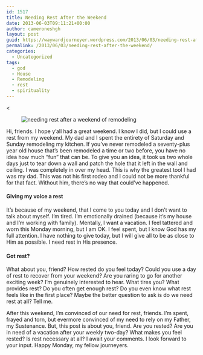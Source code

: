 ```yaml
---
id: 1517
title: Needing Rest After the Weekend
date: 2013-06-03T09:11:21+00:00
author: cameroneshgh
layout: post
guid: https://waywardjourneyer.wordpress.com/2013/06/03/needing-rest-after-the-weekend/
permalink: /2013/06/03/needing-rest-after-the-weekend/
categories:
  - Uncategorized
tags:
  - god
  - House
  - Remodeling
  - rest
  - spirituality
---
```

<<figure>

<img alt="needing rest after a weekend of remodeling" src="https://i0.wp.com/cdn-images-1.medium.com/max/800/0*1Fj_muWGBIqO5LwN.jpg?w=525&#038;ssl=1" data-recalc-dims="1" /></figure> 

Hi, friends. I hope y’all had a great weekend. I know I did, but I could use a rest from my weekend. My dad and I spent the entirety of Saturday and Sunday remodeling my kitchen. If you’ve never remodeled a seventy-plus year old house that’s been remodeled a time or two before, you have no idea how much “fun” that can be. To give you an idea, it took us two whole days just to tear down a wall and patch the hole that it left in the wall and ceiling. I was completely in over my head. This is why the greatest tool I had was my dad. This was not his first rodeo and I could not be more thankful for that fact. Without him, there’s no way that could’ve happened.

#### Giving my voice a rest

It’s because of my weekend, that I come to you today and I don’t want to talk about myself. I’m tired. I’m emotionally drained (because it’s my house and I’m working with family). Mentally, I want a vacation. I feel tattered and worn this Monday morning, but I am OK. I feel spent, but I know God has my full attention. I have nothing to give today, but I will give all to be as close to Him as possible. I need rest in His presence.

#### Got rest?

What about you, friend? How rested do you feel today? Could you use a day of rest to recover from your weekend? Are you raring to go for another exciting week? I’m genuinely interested to hear. What tires you? What provides rest? Do you often get enough rest? Do you even know what rest feels like in the first place? Maybe the better question to ask is do we need rest at all? Tell me.

After this weekend, I’m convinced of our need for rest, friends. I’m spent, frayed and torn, but evermore convinced of my need to rely on my Father, my Sustenance. But, this post is about you, friend. Are you rested? Are you in need of a vacation after your weekly two-day? What makes you feel rested? Is rest necessary at all? I await your comments. I look forward to your input. Happy Monday, my fellow journeyers.